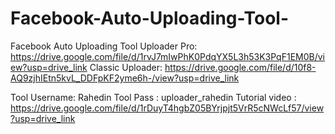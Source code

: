 # Facebook-Auto-Uploading-Tool-
Facebook Auto Uploading Tool 
Uploader Pro: https://drive.google.com/file/d/1rvJ7mIwPhK0PdqYX5L3h53K3PqF1EM0B/view?usp=drive_link
Classic Uploader: https://drive.google.com/file/d/10f8-AQ9zjhIEtn5kvL_DDFpKF2yme6h-/view?usp=drive_link

Tool Username: Rahedin
Tool Pass : uploader_rahedin
Tutorial video : https://drive.google.com/file/d/1rDuyT4hgbZ05BYrjpjt5VrR5cNWcLf57/view?usp=drive_link
